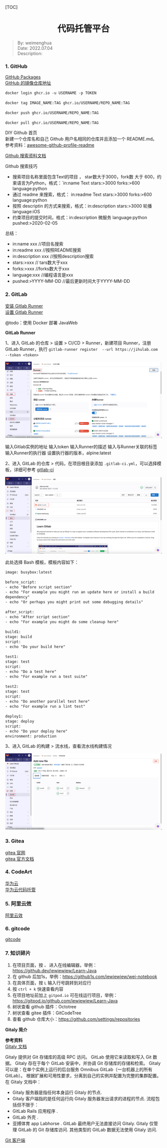 [TOC]

<h1 align = "center">代码托管平台</h1>

> By: weimenghua  
> Date: 2022.07.04  
> Description:

### 1. GitHub

[GitHub Packages](https://docs.github.com/en/packages)  
[GitHub 的镜像仓库地址](https://ghcr.io)

```text
docker login ghcr.io -u USERNAME -p TOKEN

docker tag IMAGE_NAME:TAG ghcr.io/USERNAME/REPO_NAME:TAG

docker push ghcr.io/USERNAME/REPO_NAME:TAG

docker pull ghcr.io/USERNAME/REPO_NAME:TAG
```

DIY Github 首页  
新建一个仓库名和自己 Github 用户名相同的仓库并且添加一个 README.md。 参考资料：[awesome-github-profile-readme](https://github.com/abhisheknaiidu/awesome-github-profile-readme)

[Github 搜索资料文档](https://docs.github.com/zh/search-github/searching-on-github/searching-issues-and-pull-requests#search-by-the-title-body-or-comments)

Github 搜索技巧  

- 搜索项目名称里面包含Text的项目 ， star数大于3000，fork数 大于 600，约束语言为Python，格式：`in:name Text stars:>3000 forks:>600 language:python
- 通过 readme 来搜索，格式： in:readme Text stars:>3000 forks:>600 language:python
- 按照 descriptin 的方式来搜索，格式：in:description stars:>3000 轮播 language:iOS
- 约束项目的提交时间，格式：in:description 微服务 language:python pushed:>2020-02-05

总结：
- in:name xxx //项目名搜索
- in:readme xxx //按照README搜索
- in:description xxx //按照description搜索
- stars:>xxx // tars数大于xxx
- forks:>xxx //forks数大于xxx
- language:xxx //编程语言是xxx
- pushed:>YYYY-MM-DD //最后更新时间大于YYYY-MM-DD

### 2. GitLab

[安装 Gitlab Runner](../DevOps/Docker/Docker%20安装软件.md)  
[设置 Gitlab Runner](https://jihulab.com/iewiewiew/learn-gitlab/-/settings/ci_cd)

@todo：使用 Docker 部署 JavaWeb

**GitLab Runner**

1、进入 GitLab 的仓库 > 设置 > CI/CD > Runner，新建项目 Runner，注册 GitLab Runner，执行 `gitlab-runner register  --url https://jihulab.com  --token <token>`

![](./img/gitlab-runner-setting.png)

输入Gitlab实例的地址
输入token
输入Runner的描述
输入与Runner关联的标签
输入Runner的执行器
设置执行器的版本，alpine:latest

2、进入 GitLab 的仓库 > 代码，在项目根目录添加 `.gitlab-ci.yml`，可以选择模板，详细可参考 [gitlab-ci](https://docs.gitlab.cn/jh/ci/yaml/index.html)

![](./img/gitlab-runner-yml.png)

此处选择 Bash 模板，模板内容如下：

```
image: busybox:latest

before_script:
- echo "Before script section"
- echo "For example you might run an update here or install a build dependency"
- echo "Or perhaps you might print out some debugging details"

after_script:
- echo "After script section"
- echo "For example you might do some cleanup here"

build1:
stage: build
script:
- echo "Do your build here"

test1:
stage: test
script:
- echo "Do a test here"
- echo "For example run a test suite"

test2:
stage: test
script:
- echo "Do another parallel test here"
- echo "For example run a lint test"

deploy1:
stage: deploy
script:
- echo "Do your deploy here"
environment: production
```

3、进入 GitLab 的构建 > 流水线，查看流水线构建情况

![](./img/gitlab-pipeline.png)

### 3. Gitea

[gitea 官网](https://gitea.com/)  
[gitea 官方文档](https://docs.gitea.com/zh-cn/)  

### 4. CodeArt

[华为云](https://www.huaweicloud.com/)   
[华为云代码托管](https://devcloud.cn-north-4.huaweicloud.com/codehub/home/repository?tab=involved)  

### 5. 阿里云效

[阿里云效](https://codeup.aliyun.com/)

### 6. gitcode

[gitcode](https://gitcode.com/)

### 7. 知识碎片

1. 在项目页面，按 `。` 进入在线编辑器，举例：https://github.dev/iewiewiew/Learn-Java
2. 在 github 后加1s，举例：https://github1s.com/iewiewiew/wei-notebook
3. 在具体页面，按 `L` 输入行号跳转到对应行
4. 按 `ctrl + k` 快速查看内容
5. 在项目地址前加上 `gitpod.io` 可在线运行项目，举例：https://gitpod.io/github.com/iewiewiew/Learn-Java
6. 树状查看 github 插件：Octotree
7. 树状查看 gitee 插件：GitCodeTree
8. 查看 github 仓库大小：https://github.com/settings/repositories

**Gitaly 简介**

**参考资料**  
[Gitaly 文档](https://docs.gitlab.com/ee/administration/gitaly/)

Gitaly 提供对 Git 存储库的高级 RPC 访问。 GitLab 使用它来读取和写入 Git 数据。 Gitaly 存在于每个 GitLab 安装中，并协调 Git 存储库的存储和检索。 Gitaly 可以是：在单个实例上运行的后台服务 Omnibus GitLab（一台机器上的所有 GitLab）。 根据扩展和可用性要求，分离到自己的实例并配置为完整的集群配置。
在 Gitaly 文档中：

- Gitaly 服务器是指任何本身运行 Gitaly 的节点.
- Gitaly 客户端指的是任何运行向 Gitaly 服务器发出请求的进程的节点. 流程包括但不限于：
- GitLab Rails 应用程序 .
- GitLab 外壳 .
- 亚搏体育 app Labhorse .
  GitLab 最终用户无法直接访问 Gitaly. Gitaly 仅管理 GitLab 的 Git 存储库访问. 其他类型的 GitLab 数据无法使用 Gitaly 访问.

[Git 客户端](https://github.com/gitbutlerapp/gitbutler)
